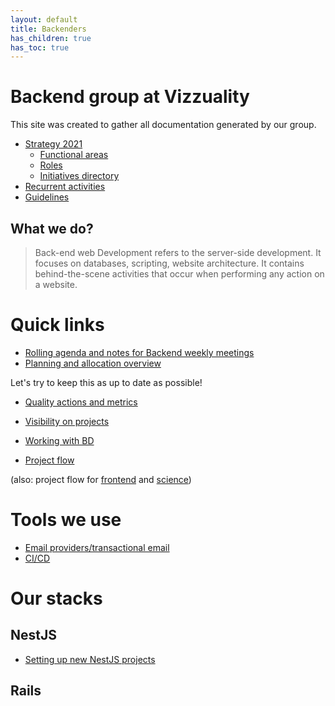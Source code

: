 ```yaml
---
layout: default
title: Backenders
has_children: true
has_toc: true
---
```


# Backend group at Vizzuality

This site was created to gather all documentation generated by our group.

* [Strategy 2021](/devismos/docs/backenders/strategy-2021/index/)
  * [Functional areas](/devismos/docs/backenders/strategy-2021/funtional-areas/index/)
  * [Roles](/devismos/docs/backenders/strategy-2021/roles/index)
  * [Initiatives directory](/devismos/docs/backenders/strategy-2021/initiatives-directory/index)
* [Recurrent activities](/devismos/docs/backenders/recurrent-activities/index)
* [Guidelines](/devismos/docs/guidelines/index)

## What we do?

> Back-end web Development refers to the server-side development. It focuses on databases, scripting, website architecture. It contains behind-the-scene activities that occur when performing any action on a website. 

# Quick links

* [Rolling agenda and notes for Backend weekly meetings](https://docs.google.com/document/d/1Y8GuHfFdhyZ5tnCeZgaOV9gWK6-byjFHWBwp96jpyVI/edit)
* [Planning and allocation overview](https://docs.google.com/spreadsheets/d/1YDqgJ0yHJetG5oYeaTI50NWGXsg3BenBNZ4Y7zCxapU/edit)

Let's try to keep this as up to date as possible!

* [Quality actions and metrics](https://docs.google.com/document/d/1SKEB4e-GD98R_KYZPfFqmGd2QGeS_MLvXjGnjY0G3KE/edit)
* [Visibility on projects](https://docs.google.com/document/d/1FXK6uuMeQet2TOzOMavXlss3ARDxRzQFJ1u8EyuX07E/edit)
* [Working with BD](https://docs.google.com/document/d/1p8uSp60C2M5qjvyLJrbN3WhLba774mLTQFanQB9sZW4/edit)

* [Project flow](https://docs.google.com/spreadsheets/d/1a1RvcbQyKQfotiSEtRY-rTFW9xGS5PgXXAHNPY01EGs/edit)

(also: project flow for [frontend](https://docs.google.com/spreadsheets/d/1wOhmb75QnmYor296_hfLY11yjd8pxi1hondAuopMvA4/edit#gid=0) and [science](https://docs.google.com/spreadsheets/d/1hdZG-UKEBPTPNuCnQZRaLcnMvDZTOa8X9g0QE6WxdAQ/edit))

# Tools we use

* [Email providers/transactional email](./Email-providers-(for-sending-emails-programatically))
* [CI/CD](./CI-CD-tools)

# Our stacks

## NestJS

* [Setting up new NestJS projects](..//blob/main/tech/frameworks/nestjs/setting-up-new-nestjs-projects.md)

## Rails